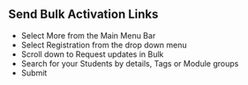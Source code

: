 ## **Send Bulk Activation Links**
-	Select More from the Main Menu Bar
-	Select Registration from the drop down menu
-	Scroll down to Request updates in Bulk
-	Search for your Students by details, Tags or Module groups
-	Submit

